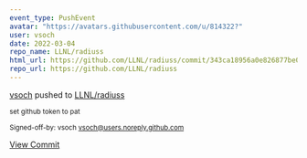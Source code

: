 ```yaml
---
event_type: PushEvent
avatar: "https://avatars.githubusercontent.com/u/814322?"
user: vsoch
date: 2022-03-04
repo_name: LLNL/radiuss
html_url: https://github.com/LLNL/radiuss/commit/343ca18956a0e826877be0e8e4fbce3efa69bc94
repo_url: https://github.com/LLNL/radiuss
---
```


<a href='https://github.com/vsoch' target='_blank'>vsoch</a> pushed to <a href='https://github.com/LLNL/radiuss' target='_blank'>LLNL/radiuss</a>

<small>set github token to pat

Signed-off-by: vsoch <vsoch@users.noreply.github.com></small>

<a href='https://github.com/LLNL/radiuss/commit/343ca18956a0e826877be0e8e4fbce3efa69bc94' target='_blank'>View Commit</a>